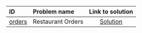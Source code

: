 | ID | Problem name | Link to solution |
|:---|:---|:---:|
| [orders](https://open.kattis.com/problems/orders) | Restaurant Orders | [Solution](https://github.com/versenyi98/kattis-solutions/tree/main/solutions/Restaurant%20Orders)|
